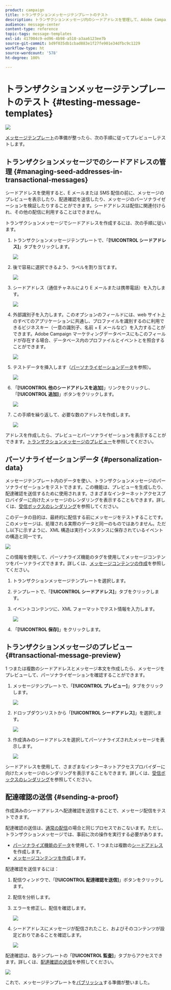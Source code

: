 ```yaml
---
product: campaign
title: トランザクションメッセージテンプレートのテスト
description: トランザクションメッセージ内のシードアドレスを管理して、Adobe Campaign Classic でプレビューおよびテストする方法について説明します。
audience: message-center
content-type: reference
topic-tags: message-templates
exl-id: 417004c9-ed96-4b98-a518-a3aa6123ee7b
source-git-commit: bd9f035db1cbad883e1f27fe901e34dfbc9c1229
workflow-type: ht
source-wordcount: '578'
ht-degree: 100%

---
```


# トランザクションメッセージテンプレートのテスト {#testing-message-templates}

![](../../assets/v7-only.svg)

[メッセージテンプレート](../../message-center/using/creating-the-message-template.md)の準備が整ったら、次の手順に従ってプレビューしテストします。

## トランザクションメッセージでのシードアドレスの管理 {#managing-seed-addresses-in-transactional-messages}

シードアドレスを使用すると、E メールまたは SMS 配信の前に、メッセージのプレビューを表示したり、配達確認を送信したり、メッセージのパーソナライゼーションを検証したりすることができます。シードアドレスは配信に関連付けられ、その他の配信に利用することはできません。

トランザクションメッセージでシードアドレスを作成するには、次の手順に従います。

1. トランザクションメッセージテンプレートで、「**[!UICONTROL シードアドレス]**」タブをクリックします。

   ![](assets/messagecenter_create_seedaddr_001.png)

1. 後で容易に選択できるよう、ラベルを割り当てます。

   ![](assets/messagecenter_create_seedaddr_002.png)

1. シードアドレス（通信チャネルにより E メールまたは携帯電話）を入力します。

   ![](assets/messagecenter_create_seedaddr_003.png)

1. 外部識別子を入力します。このオプションのフィールドには、web サイト上のすべてのアプリケーションに共通し、プロファイルを識別するのに利用できるビジネスキー（一意の識別子、名前 + E メールなど）を入力することができます。Adobe Campaign マーケティングデータベースにもこのフィールドが存在する場合、データベース内のプロファイルとイベントとを照合することができます。

   ![](assets/messagecenter_create_seedaddr_003bis.png)

1. テストデータを挿入します（[パーソナライゼーションデータ](#personalization-data)を参照）。

   ![](assets/messagecenter_create_custo_001.png)

   <!--## Creating several seed addresses {#creating-several-seed-addresses}-->
1. 「**[!UICONTROL 他のシードアドレスを追加]**」リンクをクリックし、「**[!UICONTROL 追加]**」ボタンをクリックします。

   ![](assets/messagecenter_create_seedaddr_004.png)

   <!--1. Follow the configuration steps for a seed address detailed in the [Creating a seed address](#creating-a-seed-address) section.-->
1. この手順を繰り返して、必要な数のアドレスを作成します。

   ![](assets/messagecenter_create_seedaddr_008.png)

アドレスを作成したら、プレビューとパーソナライゼーションを表示することができます。[トランザクションメッセージのプレビュー](#transactional-message-preview)を参照してください。

## パーソナライゼーションデータ {#personalization-data}

メッセージテンプレート内のデータを使い、トランザクションメッセージのパーソナライゼーションをテストできます。この機能は、プレビューを生成したり、配達確認を送信するために使用されます。さまざまなインターネットアクセスプロバイダーに向けたメッセージのレンダリングを表示することもできます。詳しくは、[受信ボックスのレンダリング](../../delivery/using/inbox-rendering.md)を参照してください。

このデータの目的は、最終的に配信する前にメッセージをテストすることです。このメッセージは、処理される実際のデータと同一のものではありません。ただし以下に示すように、XML 構造は実行インスタンスに保存されているイベントの構造と同一です。

![](assets/messagecenter_create_custo_006.png)

この情報を使用して、パーソナライズ機能のタグを使用してメッセージコンテンツをパーソナライズできます。詳しくは、[メッセージコンテンツの作成](../../message-center/using/creating-the-message-template.md#creating-message-content)を参照してください。

1. トランザクションメッセージテンプレートを選択します。

1. テンプレートで、「**[!UICONTROL シードアドレス]**」タブをクリックします。

1. イベントコンテンツに、XML フォーマットでテスト情報を入力します。

   ![](assets/messagecenter_create_custo_001.png)

1. 「**[!UICONTROL 保存]**」をクリックします。

## トランザクションメッセージのプレビュー {#transactional-message-preview}

1 つまたは複数のシードアドレスとメッセージ本文を作成したら、メッセージをプレビューして、パーソナライゼーションを確認することができます。

1. メッセージテンプレートで、「**[!UICONTROL プレビュー]**」タブをクリックします。

   ![](assets/messagecenter_preview_001.png)

1. ドロップダウンリストから「**[!UICONTROL シードアドレス]**」を選択します。

   ![](assets/messagecenter_preview_002.png)

1. 作成済みのシードアドレスを選択してパーソナライズされたメッセージを表示します。

   ![](assets/messagecenter_create_seedaddr_009.png)

シードアドレスを使用して、さまざまなインターネットアクセスプロバイダーに向けたメッセージのレンダリングを表示することもできます。詳しくは、[受信ボックスのレンダリング](../../delivery/using/inbox-rendering.md)を参照してください。

## 配達確認の送信 {#sending-a-proof}

作成済みのシードアドレスへ配達確認を送信することで、メッセージ配信をテストできます。

配達確認の送信は、[通常の配信](../../delivery/using/steps-validating-the-delivery.md#sending-a-proof)の場合と同じプロセスでおこないます。ただし、トランザクションメッセージでは、事前に次の操作を実行する必要があります。

* [パーソナライズ機能のデータ](#personalization-data)を使用して、1 つまたは複数の[シードアドレス](#managing-seed-addresses-in-transactional-messages)を作成します。
* [メッセージコンテンツを作成](../../message-center/using/creating-the-message-template.md#creating-message-content)します。

配達確認を送信するには：

1. 配信ウィンドウで、「**[!UICONTROL 配達確認を送信]**」ボタンをクリックします。
1. 配信を分析します。
1. エラーを修正し、配信を確認します。

   ![](assets/messagecenter_send_proof_001.png)

1. シードアドレスにメッセージが配信されたこと、およびそのコンテンツが設定どおりであることを確認します。

   ![](assets/messagecenter_send_proof_002.png)

配達確認は、各テンプレートの「**[!UICONTROL 監査]**」タブからアクセスできます。詳しくは、[配達確認の送信](../../delivery/using/steps-validating-the-delivery.md#sending-a-proof)を参照してください。

![](assets/messagecenter_send_proof_003.png)

これで、メッセージテンプレートを[パブリッシュ](../../message-center/using/publishing-message-templates.md)する準備が整いました。